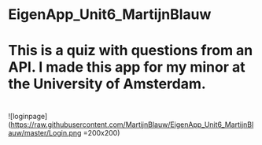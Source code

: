 # EigenApp_Unit6_MartijnBlauw
#
# This is a quiz with questions from an API. I made this app for my minor at the University of Amsterdam.
#
#
![loginpage](https://raw.githubusercontent.com/MartijnBlauw/EigenApp_Unit6_MartijnBlauw/master/Login.png =200x200)
